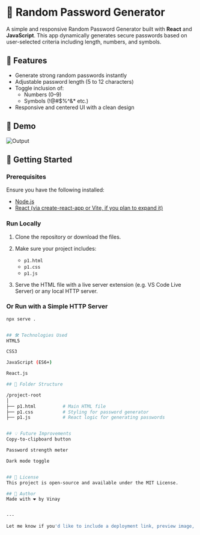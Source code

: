 # 🔐 Random Password Generator

A simple and responsive Random Password Generator built with **React** and **JavaScript**. This app dynamically generates secure passwords based on user-selected criteria including length, numbers, and symbols.

## 🧩 Features

- Generate strong random passwords instantly
- Adjustable password length (5 to 12 characters)
- Toggle inclusion of:
  - Numbers (0–9)
  - Symbols (!@#$%^&* etc.)
- Responsive and centered UI with a clean design

## 📸 Demo

![Output](<Screenshot 2025-06-17 124205.png>)

## 🚀 Getting Started

### Prerequisites

Ensure you have the following installed:

- [Node.js](https://nodejs.org/)
- [React (via create-react-app or Vite, if you plan to expand it)](https://reactjs.org/)

### Run Locally

1. Clone the repository or download the files.
2. Make sure your project includes:

   - `p1.html`
   - `p1.css`
   - `p1.js`

3. Serve the HTML file with a live server extension (e.g. VS Code Live Server) or any local HTTP server.

### Or Run with a Simple HTTP Server

```bash
npx serve .


## 🛠 Technologies Used
HTML5

CSS3

JavaScript (ES6+)

React.js

## 📂 Folder Structure

/project-root
│
├── p1.html          # Main HTML file
├── p1.css           # Styling for password generator
├── p1.js            # React logic for generating passwords


## 💡 Future Improvements
Copy-to-clipboard button

Password strength meter

Dark mode toggle


## 📄 License
This project is open-source and available under the MIT License.

## 👤 Author
Made with ❤️ by Vinay


---

Let me know if you'd like to include a deployment link, preview image, or instructions to turn it into a full React project using `create-react-app` or `Vite`.

